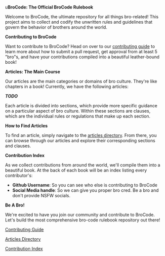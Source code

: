 u**BroCode: The Official BroCode Rulebook**

Welcome to BroCode, the ultimate repository for all things bro-related! This project aims to collect and codify the unwritten rules and guidelines that govern the behavior of brothers around the world.

**Contributing to BroCode**

Want to contribute to BroCode? Head on over to our [contributing guide](CONTRIBUTING.md) to learn more about how to submit a pull request, get approval from at least 5 "bro"s, and have your contributions compiled into a beautiful leather-bound book!

**Articles: The Main Course**

Our articles are the main categories or domains of bro culture. They're like chapters in a book! Currently, we have the following articles:

***TODO***

Each article is divided into sections, which provide more specific guidance on a particular aspect of bro culture. Within these sections are clauses, which are the individual rules or regulations that make up each section.

**How to Find Articles**

To find an article, simply navigate to the [articles directory](articles/). From there, you can browse through our articles and explore their corresponding sections and clauses.

**Contribution Index**

As we collect contributions from around the world, we'll compile them into a beautiful book. At the back of each book will be an index listing every contributor's:

* **Github Username**: So you can see who else is contributing to BroCode
* **Social Media handle**: So we can give you proper bro cred. Be a bro and don't provide NSFW socials.

**Be A Bro!**

We're excited to have you join our community and contribute to BroCode. Let's build the most comprehensive bro-code rulebook repository out there!

[Contributing Guide](CONTRIBUTING.md)

[Articles Directory](articles/)

[Contribution Index](contributor-index.md)
